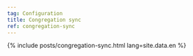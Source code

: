 ```yaml
---
tag: Configuration
title: Congregation sync
ref: congregation-sync
---
```


{% include posts/congregation-sync.html lang=site.data.en %}
